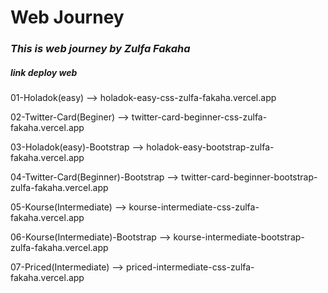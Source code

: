 # Web Journey
### _This is web journey by Zulfa Fakaha_

##### link deploy web 

01-Holadok(easy) --> holadok-easy-css-zulfa-fakaha.vercel.app

02-Twitter-Card(Beginer) --> twitter-card-beginner-css-zulfa-fakaha.vercel.app

03-Holadok(easy)-Bootstrap --> holadok-easy-bootstrap-zulfa-fakaha.vercel.app

04-Twitter-Card(Beginner)-Bootstrap --> twitter-card-beginner-bootstrap-zulfa-fakaha.vercel.app

05-Kourse(Intermediate) --> kourse-intermediate-css-zulfa-fakaha.vercel.app

06-Kourse(Intermediate)-Bootstrap --> kourse-intermediate-bootstrap-zulfa-fakaha.vercel.app

07-Priced(Intermediate) --> priced-intermediate-css-zulfa-fakaha.vercel.app
